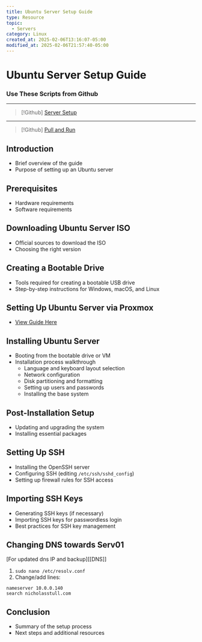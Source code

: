 ```yaml
---
title: Ubuntu Server Setup Guide
type: Resource
topic:
  - Servers
category: Linux
created_at: 2025-02-06T13:16:07-05:00
modified_at: 2025-02-06T21:57:40-05:00
---
```


# Ubuntu Server Setup Guide


### Use These Scripts from Github
---
> [!Github] [Server Setup](https://github.com/tinkernerd/Server-Setup)
---
> [!Github] [Pull and Run](https://github.com/tinkernerd/Pull-and-Run)

## Introduction
- Brief overview of the guide
- Purpose of setting up an Ubuntu server

## Prerequisites
- Hardware requirements
- Software requirements

## Downloading Ubuntu Server ISO
- Official sources to download the ISO
- Choosing the right version

## Creating a Bootable Drive
- Tools required for creating a bootable USB drive
- Step-by-step instructions for Windows, macOS, and Linux

## Setting Up Ubuntu Server via Proxmox
- [ View Guide Here](Setup%20VM%20in%20Proxmox.md)

## Installing Ubuntu Server
- Booting from the bootable drive or VM
- Installation process walkthrough
  - Language and keyboard layout selection
  - Network configuration
  - Disk partitioning and formatting
  - Setting up users and passwords
  - Installing the base system

## Post-Installation Setup
- Updating and upgrading the system
- Installing essential packages

## Setting Up SSH
- Installing the OpenSSH server
- Configuring SSH (editing `/etc/ssh/sshd_config`)
- Setting up firewall rules for SSH access

## Importing SSH Keys
- Generating SSH keys (if necessary)
- Importing SSH keys for passwordless login
- Best practices for SSH key management

## Changing DNS towards Serv01
[For updated dns IP and backup][[DNS]]
1. ``` sudo nano /etc/resolv.conf ```
2. Change/add lines:
  ``` nano
  nameserver 10.0.0.140
  search nicholasstull.com
  ```

## Conclusion
- Summary of the setup process
- Next steps and additional resources
